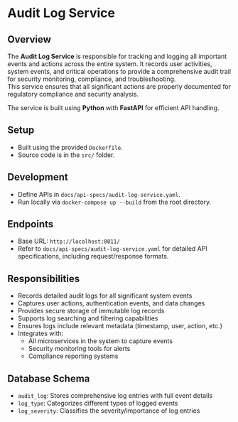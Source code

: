 # Audit Log Service

## Overview
The **Audit Log Service** is responsible for tracking and logging all important events and actions across the entire system. It records user activities, system events, and critical operations to provide a comprehensive audit trail for security monitoring, compliance, and troubleshooting.  
This service ensures that all significant actions are properly documented for regulatory compliance and security analysis.

The service is built using **Python** with **FastAPI** for efficient API handling.

## Setup
- Built using the provided `Dockerfile`.
- Source code is in the `src/` folder.

## Development
- Define APIs in `docs/api-specs/audit-log-service.yaml`.
- Run locally via `docker-compose up --build` from the root directory.

## Endpoints
- Base URL: `http://localhost:8011/`
- Refer to `docs/api-specs/audit-log-service.yaml` for detailed API specifications, including request/response formats.

## Responsibilities
- Records detailed audit logs for all significant system events
- Captures user actions, authentication events, and data changes
- Provides secure storage of immutable log records
- Supports log searching and filtering capabilities
- Ensures logs include relevant metadata (timestamp, user, action, etc.)
- Integrates with:
    - All microservices in the system to capture events
    - Security monitoring tools for alerts
    - Compliance reporting systems

## Database Schema
- `audit_log`: Stores comprehensive log entries with full event details
- `log_type`: Categorizes different types of logged events
- `log_severity`: Classifies the severity/importance of log entries
